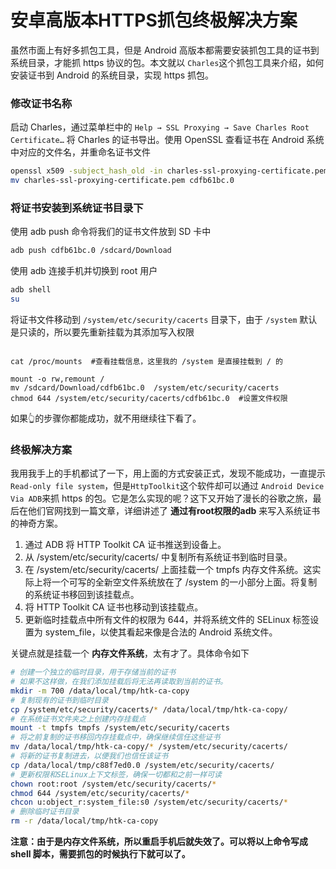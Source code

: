 # 安卓高版本HTTPS抓包终极解决方案

虽然市面上有好多抓包工具，但是 Android 高版本都需要安装抓包工具的证书到系统目录，才能抓 https 协议的包。本文就以 `Charles`这个抓包工具来介绍，如何安装证书到 Android 的系统目录，实现 https 抓包。

### 修改证书名称

启动 Charles，通过菜单栏中的 `Help → SSL Proxying → Save Charles Root Certificate…` 将 Charles 的证书导出。使用 OpenSSL 查看证书在 Android 系统中对应的文件名，并重命名证书文件

```bash
openssl x509 -subject_hash_old -in charles-ssl-proxying-certificate.pem | head -n 1  #cdfb61bc
mv charles-ssl-proxying-certificate.pem cdfb61bc.0
```

### 将证书安装到系统证书目录下

使用 adb push 命令将我们的证书文件放到 SD 卡中

```bash
adb push cdfb61bc.0 /sdcard/Download
```

使用 adb 连接手机并切换到 root 用户

```bash
adb shell
su
```

将证书文件移动到 `/system/etc/security/cacerts` 目录下，由于 `/system` 默认是只读的，所以要先重新挂载为其添加写入权限

```

cat /proc/mounts  #查看挂载信息，这里我的 /system 是直接挂载到 / 的

mount -o rw,remount /
mv /sdcard/Download/cdfb61bc.0  /system/etc/security/cacerts
chmod 644 /system/etc/security/cacerts/cdfb61bc.0  #设置文件权限
```

如果👆的步骤你都能成功，就不用继续往下看了。

### 终极解决方案

我用我手上的手机都试了一下，用上面的方式安装正式，发现不能成功，一直提示 `Read-only file system`，但是`HttpToolkit`这个软件却可以通过 `Android Device Via ADB`来抓 https 的包。它是怎么实现的呢？这下又开始了漫长的谷歌之旅，最后在他们官网找到一篇文章，详细讲述了 **通过有root权限的adb** 来写入系统证书的神奇方案。

1. 通过 ADB 将 HTTP Toolkit CA 证书推送到设备上。
2. 从 /system/etc/security/cacerts/ 中复制所有系统证书到临时目录。
3. 在 /system/etc/security/cacerts/ 上面挂载一个 tmpfs 内存文件系统。这实际上将一个可写的全新空文件系统放在了 /system 的一小部分上面。将复制的系统证书移回到该挂载点。
4. 将 HTTP Toolkit CA 证书也移动到该挂载点。
5. 更新临时挂载点中所有文件的权限为 644，并将系统文件的 SELinux 标签设置为 system_file，以使其看起来像是合法的 Android 系统文件。

关键点就是挂载一个 **内存文件系统**，太有才了。具体命令如下

```bash
# 创建一个独立的临时目录，用于存储当前的证书
# 如果不这样做，在我们添加挂载后将无法再读取到当前的证书。
mkdir -m 700 /data/local/tmp/htk-ca-copy
# 复制现有的证书到临时目录
cp /system/etc/security/cacerts/* /data/local/tmp/htk-ca-copy/
# 在系统证书文件夹之上创建内存挂载点
mount -t tmpfs tmpfs /system/etc/security/cacerts
# 将之前复制的证书移回内存挂载点中，确保继续信任这些证书
mv /data/local/tmp/htk-ca-copy/* /system/etc/security/cacerts/
# 将新的证书复制进去，以便我们也信任该证书
cp /data/local/tmp/c88f7ed0.0 /system/etc/security/cacerts/
# 更新权限和SELinux上下文标签，确保一切都和之前一样可读
chown root:root /system/etc/security/cacerts/*
chmod 644 /system/etc/security/cacerts/*
chcon u:object_r:system_file:s0 /system/etc/security/cacerts/*
# 删除临时证书目录
rm -r /data/local/tmp/htk-ca-copy
```

**注意：由于是内存文件系统，所以重启手机后就失效了。可以将以上命令写成 shell 脚本，需要抓包的时候执行下就可以了。**